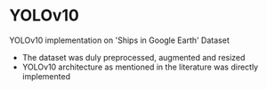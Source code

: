 # YOLOv10
YOLOv10 implementation on 'Ships in Google Earth' Dataset

- The dataset was duly preprocessed, augmented and resized
- YOLOv10 architecture as mentioned in the literature was directly implemented
